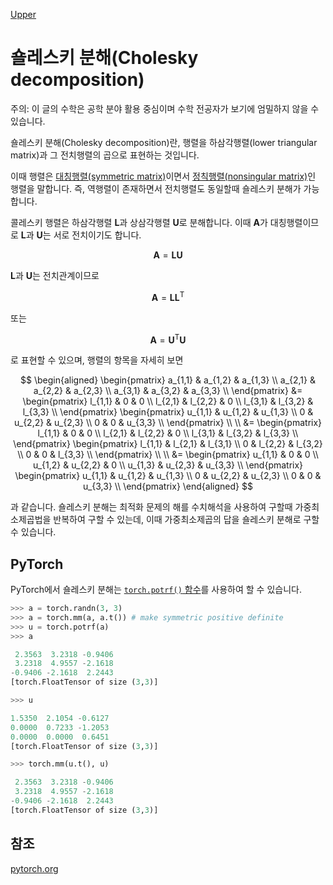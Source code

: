 [Upper](index.md)

# 숄레스키 분해(Cholesky decomposition)

주의: 이 글의 수학은 공학 분야 활용 중심이며 수학 전공자가 보기에 엄밀하지 않을 수 있습니다.

숄레스키 분해(Cholesky decomposition)란, 행렬을 하삼각행렬(lower triangular matrix)과 그 전치행렬의 곱으로 표현하는 것입니다.

이때 행렬은 [대칭행렬(symmetric matrix)](symmetric_matrix.md)이면서 [정칙행렬(nonsingular matrix)](nonsingular_matrix.md)인 행렬을 말합니다. 즉, 역행렬이 존재하면서 전치행렬도 동일할때 숄레스키 분해가 가능합니다.

콜레스키 행렬은 하삼각행렬 $\mathbf L$과 상삼각행렬 $\mathbf U$로 분해합니다. 이때 $\mathbf A$가 대칭행렬이므로 $\mathbf L$과 $\mathbf U$는 서로 전치이기도 합니다.

$$
\mathbf{A} = \mathbf{L} \mathbf{U}
$$

$\mathbf L$과 $\mathbf U$는 전치관계이므로

$$
\mathbf{A} = \mathbf{L} \mathbf{L}^\mathrm T
$$

또는

$$
\mathbf{A} = \mathbf{U}^\mathrm T \mathbf{U}
$$

로 표현할 수 있으며, 행렬의 항목을 자세히 보면

$$
\begin{aligned}
\begin{pmatrix}
a_{1,1} & a_{1,2} & a_{1,3} \\
a_{2,1} & a_{2,2} & a_{2,3} \\
a_{3,1} & a_{3,2} & a_{3,3} \\
\end{pmatrix}
&=
\begin{pmatrix}
l_{1,1} &       0 &       0 \\
l_{2,1} & l_{2,2} &       0 \\
l_{3,1} & l_{3,2} & l_{3,3} \\
\end{pmatrix}
\begin{pmatrix}
u_{1,1} & u_{1,2} & u_{1,3} \\
      0 & u_{2,2} & u_{2,3} \\
      0 &       0 & u_{3,3} \\
\end{pmatrix}
\\ \\
&=
\begin{pmatrix}
l_{1,1} &       0 &       0 \\
l_{2,1} & l_{2,2} &       0 \\
l_{3,1} & l_{3,2} & l_{3,3} \\
\end{pmatrix}
\begin{pmatrix}
l_{1,1} & l_{2,1} & l_{3,1} \\
      0 & l_{2,2} & l_{3,2} \\
      0 &       0 & l_{3,3} \\
\end{pmatrix}
\\ \\
&=
\begin{pmatrix}
u_{1,1} &       0 &       0 \\
u_{1,2} & u_{2,2} &       0 \\
u_{1,3} & u_{2,3} & u_{3,3} \\
\end{pmatrix}
\begin{pmatrix}
u_{1,1} & u_{1,2} & u_{1,3} \\
      0 & u_{2,2} & u_{2,3} \\
      0 &       0 & u_{3,3} \\
\end{pmatrix}
\end{aligned}
$$

과 같습니다. 숄레스키 분해는 최적화 문제의 해를 수치해석을 사용하여 구할때 가중최소제곱법을 반복하여 구할 수 있는데, 이때 가중최소제곱의 답을 숄레스키 분해로 구할 수 있습니다.

## PyTorch

PyTorch에서 숄레스키 분해는 [``torch.potrf()`` 함수](http://pytorch.org/docs/master/torch.html)를 사용하여 할 수 있습니다.

```python
>>> a = torch.randn(3, 3)
>>> a = torch.mm(a, a.t()) # make symmetric positive definite
>>> u = torch.potrf(a)
>>> a

 2.3563  3.2318 -0.9406
 3.2318  4.9557 -2.1618
-0.9406 -2.1618  2.2443
[torch.FloatTensor of size (3,3)]

>>> u

1.5350  2.1054 -0.6127
0.0000  0.7233 -1.2053
0.0000  0.0000  0.6451
[torch.FloatTensor of size (3,3)]

>>> torch.mm(u.t(), u)

 2.3563  3.2318 -0.9406
 3.2318  4.9557 -2.1618
-0.9406 -2.1618  2.2443
[torch.FloatTensor of size (3,3)]

```

## 참조

[pytorch.org](http://pytorch.org)
